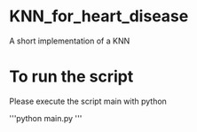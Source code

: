 # KNN_for_heart_disease
A short implementation of a KNN

# To run the script

Please execute the script main with python

'''python main.py
'''
